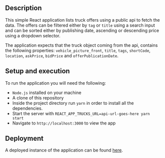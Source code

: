 ## Description

This simple React application lists truck offers using a public api to fetch the data. The offers can be filtered either by `tag` or `title` using a search input and can be sorted either by publishing date, ascending or descending price using a dropdown selector.

The application expects that the truck object coming from the api, contains the following properties:
`vehicle_picture_front`, `title`, `tags`, `shortCode`, `location`, `askPrice`, `bidPrice` and `offerPublicationDate`.

## Setup and execution

To run the application you will need the following:

- `Node.js` installed on your machine
- A clone of this repository
- Inside the project directory run `yarn` in order to install all the dependencies.
- Start the server with `REACT_APP_TRUCKS_URL=api-url-goes-here yarn start`
- Navigate to `http://localhost:3000` to view the app

## Deployment

A deployed instance of the application can be found [here](https://react-app-trucks.vercel.app/).
